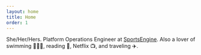 ```yaml
---
layout: home
title: Home
order: 1
---
```


She/Her/Hers. Platform Operations Engineer at <a href="https://www.sportsengine.com/solutions/" target="_blank">SportsEngine</a>. Also a lover of swimming 🏊🏻‍♀️, reading 📖, Netflix 📺, and traveling ✈️.
